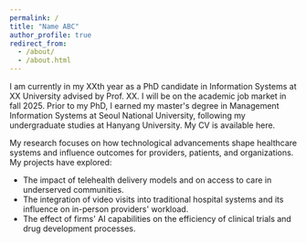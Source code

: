 ```yaml
---
permalink: /
title: "Name ABC"
author_profile: true
redirect_from: 
  - /about/
  - /about.html
---
```


I am currently in my XXth year as a PhD candidate in Information Systems at XX University advised by Prof. XX. I will be on the academic job market in fall 2025. Prior to my PhD, I earned my master's degree in Management Information Systems at Seoul National University, following my undergraduate studies at Hanyang University. My CV is available here.

My research focuses on how technological advancements shape healthcare systems and influence outcomes for providers, patients, and organizations. My projects have explored:
- The impact of telehealth delivery models and on access to care in underserved communities.
- The integration of video visits into traditional hospital systems and its influence on in-person providers' workload.
- The effect of firms' AI capabilities on the efficiency of clinical trials and drug development processes.

